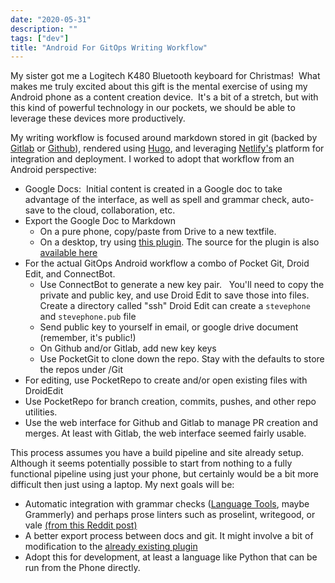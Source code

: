 ```yaml
---
date: "2020-05-31"
description: ""
tags: ["dev"]
title: "Android For GitOps Writing Workflow"
---
```


My sister got me a Logitech K480 Bluetooth keyboard for Christmas!  What makes me truly excited about this gift is the 
mental exercise of using my Android phone as a content creation device.  It's a bit of a stretch, but with this kind 
of powerful technology in our pockets, we should be able to leverage these devices more productively.

My writing workflow is focused around markdown stored in git (backed by [Gitlab](https://www.gitlab.com) 
or [Github](https://www.github.com)), rendered using [Hugo](https://gohugo.io/), and leveraging 
[Netlify's](https://www.netlify.com/) platform for integration and deployment.  I worked to adopt that workflow from an 
Android perspective:

* Google Docs:  Initial content is created in a Google doc to take advantage of the interface, as well as spell and 
grammar check, auto-save to the cloud, collaboration, etc.
* Export the Google Doc to Markdown 
  * On a pure phone, copy/paste from Drive to a new textfile.
  * On a desktop, try using [this plugin](https://gsuite.google.com/marketplace/app/docs_to_markdown/700168918607).  The source for the plugin is also [available here](https://github.com/evbacher/gdocs2md) 
* For the actual GitOps Android workflow a combo of Pocket Git, Droid Edit, and ConnectBot.
  * Use ConnectBot to generate a new key pair.   You'll need to copy the private and public key, and use Droid Edit to 
save those into files.   Create a directory called "ssh" Droid Edit can create a `stevephone` and `stevephone.pub` file
  * Send public key to yourself in email, or google drive document (remember, it's public!)
  * On Github and/or Gitlab, add new key keys
  * Use PocketGit to clone down the repo.  Stay with the defaults to store the repos under /Git
* For editing, use PocketRepo to create and/or open existing files with DroidEdit
* Use PocketRepo for branch creation, commits, pushes, and other repo utilities.
* Use the web interface for Github and Gitlab to manage PR creation and merges.  At least with Gitlab, the web interface 
seemed fairly usable.

This process assumes you have a build pipeline and site already setup.  Although it seems potentially possible to start from
nothing to a fully functional pipeline using just your phone, but certainly would be a bit more difficult then just using
a laptop.  My next goals will be:

* Automatic integration with grammar checks ([Language Tools](http://wiki.languagetool.org/http-server), maybe Grammerly) 
and perhaps prose linters such as proselint, writegood, or vale [(from this Reddit post)](https://www.reddit.com/r/linux/comments/a22ooo/grammerly_for_vim/eauqj9t?utm_source=share&utm_medium=web2x)
* A better export process between docs and git.  It might involve a bit of modification to the [already existing plugin](https://github.com/evbacher/gdocs2md)
* Adopt this for development, at least a language like Python that can be run from the Phone directly.

